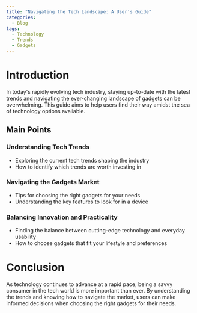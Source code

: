 ```yaml
---
title: "Navigating the Tech Landscape: A User's Guide"
categories:
  - Blog
tags:
  - Technology
  - Trends
  - Gadgets
---
```


# Introduction
In today's rapidly evolving tech industry, staying up-to-date with the latest trends and navigating the ever-changing landscape of gadgets can be overwhelming. This guide aims to help users find their way amidst the sea of technology options available.

## Main Points
### Understanding Tech Trends
- Exploring the current tech trends shaping the industry
- How to identify which trends are worth investing in

### Navigating the Gadgets Market
- Tips for choosing the right gadgets for your needs
- Understanding the key features to look for in a device

### Balancing Innovation and Practicality
- Finding the balance between cutting-edge technology and everyday usability
- How to choose gadgets that fit your lifestyle and preferences

# Conclusion
As technology continues to advance at a rapid pace, being a savvy consumer in the tech world is more important than ever. By understanding the trends and knowing how to navigate the market, users can make informed decisions when choosing the right gadgets for their needs.